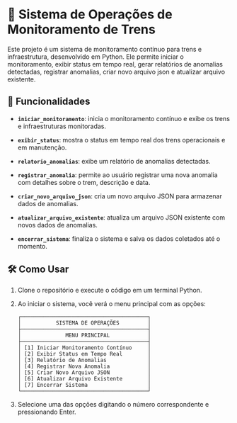 # 🚉 Sistema de Operações de Monitoramento de Trens

Este projeto é um sistema de monitoramento contínuo para trens e infraestrutura, desenvolvido em Python. Ele permite iniciar o monitoramento, exibir status em tempo real, gerar relatórios de anomalias detectadas, registrar anomalias, criar novo arquivo json e atualizar arquivo existente.

## 📝 Funcionalidades

- **`iniciar_monitoramento`**: inicia o monitoramento contínuo e exibe os trens e infraestruturas monitoradas.
  
- **`exibir_status`**: mostra o status em tempo real dos trens operacionais e em manutenção.
  
- **`relatorio_anomalias`**: exibe um relatório de anomalias detectadas.

- **`registrar_anomalia`**: permite ao usuário registrar uma nova anomalia com detalhes sobre o trem, descrição e data.
  
- **`criar_novo_arquivo_json`**: cria um novo arquivo JSON para armazenar dados de anomalias.

- **`atualizar_arquivo_existente`**: atualiza um arquivo JSON existente com novos dados de anomalias.

- **`encerrar_sistema`**: finaliza o sistema e salva os dados coletados até o momento.

## 🛠️ Como Usar

1. Clone o repositório e execute o código em um terminal Python.
2. Ao iniciar o sistema, você verá o menu principal com as opções:
   
    ```plaintext
   ┌────────────────────────────────────────┐
   │           SISTEMA DE OPERAÇÕES         │
   ├────────────────────────────────────────┤
   │              MENU PRINCIPAL            │
   ├────────────────────────────────────────┤
   │ [1] Iniciar Monitoramento Contínuo     │
   │ [2] Exibir Status em Tempo Real        │
   │ [3] Relatório de Anomalias             │
   │ [4] Registrar Nova Anomalia            │
   │ [5] Criar Novo Arquivo JSON            │
   │ [6] Atualizar Arquivo Existente        │
   │ [7] Encerrar Sistema                   │
   └────────────────────────────────────────┘
3. Selecione uma das opções digitando o número correspondente e pressionando Enter.
